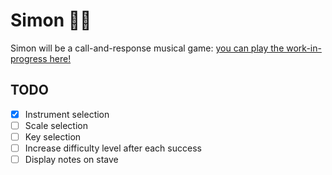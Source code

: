 # Simon :musical_note::saxophone:

Simon will be a call-and-response musical game: [you can play the work-in-progress here!](https://timiles.github.io/simon/)

## TODO
- [x] Instrument selection
- [ ] Scale selection
- [ ] Key selection
- [ ] Increase difficulty level after each success
- [ ] Display notes on stave
